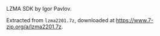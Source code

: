 LZMA SDK by Igor Pavlov.

Extracted from `lzma2201.7z`, downloaded at https://www.7-zip.org/a/lzma2201.7z.

